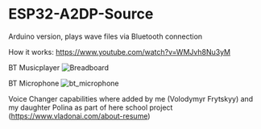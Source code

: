 # ESP32-A2DP-Source
Arduino version, plays wave files via Bluetooth connection

How it works: https://www.youtube.com/watch?v=WMJvh8Nu3yM

BT Musicplayer
![Breadboard](https://github.com/schreibfaul1/ESP32-A2DP-Source/blob/master/examples/SD_Card/a2dp.jpg)

BT Microphone
![bt_microphone](https://github.com/schreibfaul1/ESP32-A2DP-Source/blob/master/examples/BT_Microphone/bt_microphone.jpg)

Voice Changer capabilities where added by me (Volodymyr Frytskyy) and my daughter Polina as part of here school project
(https://www.vladonai.com/about-resume)
